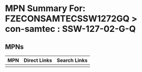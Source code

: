 



# MPN Summary For: FZECONSAMTECSSW1272GQ > con-samtec : SSW-127-02-G-Q

## MPNs
  

|MPN|Direct Links|Search Links|
| :--- | :--- | :--- |
||||
